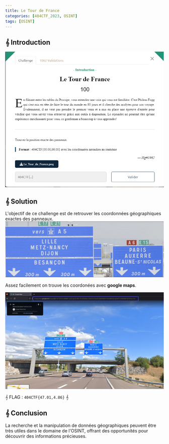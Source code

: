 ```yaml
---
title: Le Tour de France
categories: [404CTF_2023, OSINT]
tags: [OSINT]
---
```


## 𝄞 Introduction

![Intro](/assets/images/404CTF_2023/OSINT/Le_Tour_de_France/intro.png)

## 𝄞 Solution
L'objectif de ce challenge est de retrouver les coordonnées géographiques exactes des panneaux.
![Panneau](/assets/images/404CTF_2023/OSINT/Le_Tour_de_France/Le_Tour_de_France.png)

Assez facilement on trouve les coordonées avec **google maps**.

![Flag](/assets/images/404CTF_2023/OSINT/Le_Tour_de_France/flag.png)

𝄞 FLAG : `404CTF{47.01,4.86}` 𝄞

## 𝄞 Conclusion
La recherche et la manipulation de données géographiques peuvent être très utiles dans le domaine de l'OSINT, offrant des opportunités pour découvrir des informations précieuses.